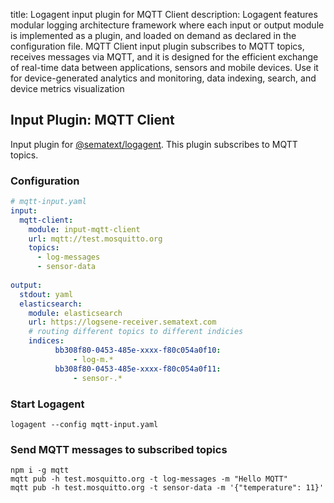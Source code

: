 title: Logagent input plugin for MQTT Client 
description: Logagent features modular logging architecture framework where each input or output module is implemented as a plugin, and loaded on demand as declared in the configuration file. MQTT Client input plugin subscribes to MQTT topics, receives messages via MQTT, and it is designed for the efficient exchange of real-time data between applications, sensors and mobile devices. Use it for device-generated analytics and monitoring, data indexing, search, and device metrics visualization

## Input Plugin: MQTT Client

Input plugin for [@sematext/logagent](https://sematext.com/logagent/). This plugin subscribes to MQTT topics. 

### Configuration

```yaml
# mqtt-input.yaml
input:
  mqtt-client:
    module: input-mqtt-client
    url: mqtt://test.mosquitto.org
    topics: 
      - log-messages
      - sensor-data
    
output:
  stdout: yaml
  elasticsearch: 
    module: elasticsearch
    url: https://logsene-receiver.sematext.com
    # routing different topics to different indicies
    indices:
          bb308f80-0453-485e-xxxx-f80c054a0f10:
              - log-m.*
          bb308f80-0453-485e-xxxx-f80c054a0f11:
              - sensor-.*

```

### Start Logagent

```
logagent --config mqtt-input.yaml
```

### Send MQTT messages to subscribed topics

```
npm i -g mqtt
mqtt pub -h test.mosquitto.org -t log-messages -m "Hello MQTT"
mqtt pub -h test.mosquitto.org -t sensor-data -m '{"temperature": 11}'
```
